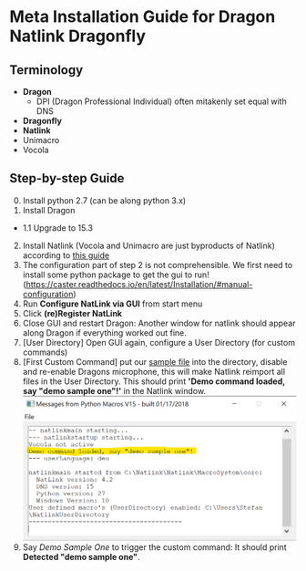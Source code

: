 # Meta Installation Guide for Dragon Natlink Dragonfly

## Terminology

- **Dragon**
  - DPI (Dragon Professional Individual) often mitakenly set equal with DNS
- **Dragonfly**
- **Natlink**
- Unimacro
- Vocola

## Step-by-step Guide

0. Install python 2.7 (can be along python 3.x)
1. Install Dragon
  - 1.1 Upgrade to 15.3
2. Install Natlink (Vocola and Unimacro are just byproducts of Natlink) according to [this guide](https://qh.antenna.nl/unimacro/installation/installation.html)
3. The configuration part of step 2 is not comprehensible. We first need to install some python package to get the gui to run! (https://caster.readthedocs.io/en/latest/Installation/#manual-configuration)
4. Run **Configure NatLink via GUI** from start menu
5. Click **(re)Register NatLink**
6. Close GUI and restart Dragon: Another window for natlink should appear along Dragon if everything worked out fine.
7. [User Directory] Open GUI again, configure a User Directory (for custom commands)
8. [First Custom Command] put our [sample file](./_natlink_sample.py) into the directory, disable and re-enable Dragons microphone, this will make Natlink reimport all files in the User Directory. This should print **'Demo command loaded, say "demo sample one"!'** in the Natlink window.
![](./image.png)
9. Say *Demo Sample One* to trigger the custom command: It should print **Detected "demo sample one"**.
